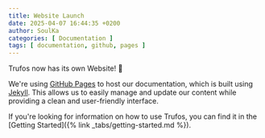 ```yaml
---
title: Website Launch
date: 2025-04-07 16:44:35 +0200
author: SoulKa
categories: [ Documentation ]
tags: [ documentation, github, pages ]
---
```


Trufos now has its own Website! 🎉

We're using [GitHub Pages](https://pages.github.com/) to host our documentation, which is built
using [Jekyll](https://jekyllrb.com/). This allows us to easily manage and update our content while
providing a clean and user-friendly interface.

If you're looking for information on how to use Trufos, you can find it in the
[Getting Started]({% link _tabs/getting-started.md %}).
